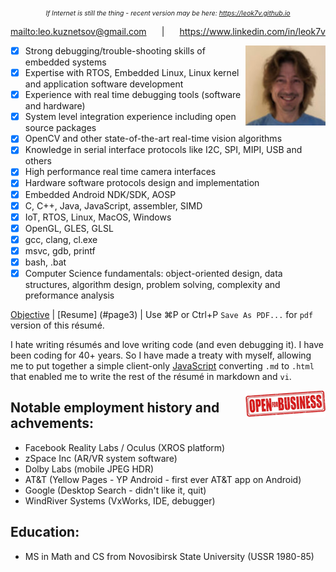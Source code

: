 <div align="center" style="font-size: 75%;font-style: italic;">If Internet is still the thing - recent version may be here: <a href="https://leok7v.github.io">https://leok7v.github.io</a></div>
<p style="display: flex; justify-content: space-between;">
<a id="mailto" href="mailto:leo.kuznetsov@gmail.com">mailto:leo.kuznetsov@gmail.com</a>&nbsp;|&nbsp;
<a id="linkedin" href="https://www.linkedin.com/in/leok7v">https://www.linkedin.com/in/leok7v</a>
</p>
<a href="mailto:leo.kuznetsov@gmail.com"><img align="right" width="128" height="128" src="leo.jpg"></a>

 - [x] Strong debugging/trouble-shooting skills of embedded systems
 - [x] Expertise with RTOS, Embedded Linux, Linux kernel and application software development
 - [x] Experience with real time debugging tools (software and hardware)
 - [x] System level integration experience including open source packages
 - [x] OpenCV and other state-of-the-art real-time vision algorithms
 - [x] Knowledge in serial interface protocols like I2C, SPI, MIPI, USB and others
 - [x] High performance real time camera interfaces
 - [x] Hardware software protocols design and implementation
 - [x] Embedded Android NDK/SDK, AOSP
 - [x] C, C++, Java, JavaScript, assembler, SIMD
 - [x] IoT, RTOS, Linux, MacOS, Windows
 - [x] OpenGL, GLES, GLSL
 - [x] gcc, clang, cl.exe 
 - [x] msvc, gdb, printf
 - [x] bash, .bat
 - [x] Computer Science fundamentals: object-oriented design, data structures, algorithm design, problem solving, complexity and preformance analysis

[Objective](#page2) | [Resume] (#page3) | Use <a id="print">&#8984;P 
or <span class="keyboard-key nowrap">Ctrl</span>+P</a> `Save As PDF...` for `pdf` version of this résumé.

I hate writing résumés and love writing code (and even debugging it).
I have been coding for 40+ years.
So I have made a treaty with myself, allowing me to put together a simple 
client-only <a href="https://github.com/leok7v/leok7v.github.io/blob/master/ui.js" target="_blank">JavaScript</a> 
converting `.md` to `.html` that enabled me to write the rest of the résumé in 
markdown and `vi`.

<img align="right" width="128" height="43" src="open-for-business.png">

Notable employment history and achvements:
---
 * Facebook Reality Labs / Oculus (XROS platform)
 * zSpace Inc (AR/VR system software)
 * Dolby Labs (mobile JPEG HDR)
 * AT&T (Yellow Pages - YP Android - first ever AT&T app on Android)
 * Google (Desktop Search - didn't like it, quit)
 * WindRiver Systems (VxWorks, IDE, debugger)

Education:
---
 * MS in Math and CS from Novosibirsk State University (USSR 1980-85)
